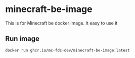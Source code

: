 # minecraft-be-image
This is for Minecraft be docker image.
It easy to use it

## Run image
```sh
docker run ghcr.io/mc-fdc-dev/minecraft-be-image:latest
```

